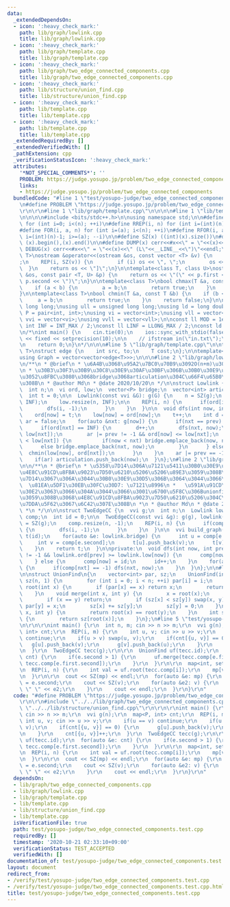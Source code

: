 ```yaml
---
data:
  _extendedDependsOn:
  - icon: ':heavy_check_mark:'
    path: lib/graph/lowlink.cpp
    title: lib/graph/lowlink.cpp
  - icon: ':heavy_check_mark:'
    path: lib/graph/template.cpp
    title: lib/graph/template.cpp
  - icon: ':heavy_check_mark:'
    path: lib/graph/two_edge_connected_components.cpp
    title: lib/graph/two_edge_connected_components.cpp
  - icon: ':heavy_check_mark:'
    path: lib/structure/union_find.cpp
    title: lib/structure/union_find.cpp
  - icon: ':heavy_check_mark:'
    path: lib/template.cpp
    title: lib/template.cpp
  - icon: ':heavy_check_mark:'
    path: lib/template.cpp
    title: lib/template.cpp
  _extendedRequiredBy: []
  _extendedVerifiedWith: []
  _pathExtension: cpp
  _verificationStatusIcon: ':heavy_check_mark:'
  attributes:
    '*NOT_SPECIAL_COMMENTS*': ''
    PROBLEM: https://judge.yosupo.jp/problem/two_edge_connected_components
    links:
    - https://judge.yosupo.jp/problem/two_edge_connected_components
  bundledCode: "#line 1 \"test/yosupo-judge/two_edge_connected_components.test.cpp\"\
    \n#define PROBLEM \"https://judge.yosupo.jp/problem/two_edge_connected_components\"\
    \r\n\r\n#line 1 \"lib/graph/template.cpp\"\n\n\n\n#line 1 \"lib/template.cpp\"\
    \n\n\n\n#include <bits/stdc++.h>\n\nusing namespace std;\n\n#define REP(i, n)\
    \ for (int i=0; i<(n); ++i)\n#define RREP(i, n) for (int i=(int)(n)-1; i>=0; --i)\n\
    #define FOR(i, a, n) for (int i=(a); i<(n); ++i)\n#define RFOR(i, a, n) for (int\
    \ i=(int)(n)-1; i>=(a); --i)\n\n#define SZ(x) ((int)(x).size())\n#define ALL(x)\
    \ (x).begin(),(x).end()\n\n#define DUMP(x) cerr<<#x<<\" = \"<<(x)<<endl\n#define\
    \ DEBUG(x) cerr<<#x<<\" = \"<<(x)<<\" (L\"<<__LINE__<<\")\"<<endl;\n\ntemplate<class\
    \ T>\nostream &operator<<(ostream &os, const vector <T> &v) {\n    os << \"[\"\
    ;\n    REP(i, SZ(v)) {\n        if (i) os << \", \";\n        os << v[i];\n  \
    \  }\n    return os << \"]\";\n}\n\ntemplate<class T, class U>\nostream &operator<<(ostream\
    \ &os, const pair <T, U> &p) {\n    return os << \"(\" << p.first << \" \" <<\
    \ p.second << \")\";\n}\n\ntemplate<class T>\nbool chmax(T &a, const T &b) {\n\
    \    if (a < b) {\n        a = b;\n        return true;\n    }\n    return false;\n\
    }\n\ntemplate<class T>\nbool chmin(T &a, const T &b) {\n    if (b < a) {\n   \
    \     a = b;\n        return true;\n    }\n    return false;\n}\n\nusing ll =\
    \ long long;\nusing ull = unsigned long long;\nusing ld = long double;\nusing\
    \ P = pair<int, int>;\nusing vi = vector<int>;\nusing vll = vector<ll>;\nusing\
    \ vvi = vector<vi>;\nusing vvll = vector<vll>;\n\nconst ll MOD = 1e9 + 7;\nconst\
    \ int INF = INT_MAX / 2;\nconst ll LINF = LLONG_MAX / 2;\nconst ld eps = 1e-9;\n\
    \n/*\nint main() {\n    cin.tie(0);\n    ios::sync_with_stdio(false);\n    cout\
    \ << fixed << setprecision(10);\n\n    // ifstream in(\"in.txt\");\n    // cin.rdbuf(in.rdbuf());\n\
    \n    return 0;\n}\n*/\n\n\n#line 5 \"lib/graph/template.cpp\"\n\ntemplate<typename\
    \ T>\nstruct edge {\n    int src, to;\n    T cost;\n};\n\ntemplate<typename T>\n\
    using Graph = vector<vector<edge<T>>>;\n\n\n#line 2 \"lib/graph/lowlink.cpp\"\n\
    \n/**\n * @brief\n * \u6A4B\u3068\u95A2\u7BC0\u70B9\u3092O(n+m)\u3067\u5217\u6319\
    \n * \u30B3\u30F3\u30B9\u30C8\u30E9\u30AF\u30BF\u306B\u30B0\u30E9\u30D5\u3092\u6295\
    \u3052\u8FBC\u3080\u3068bridge\u3068articulation\u304C\u66F4\u65B0\u3055\u308C\
    \u308B\n * @author Md\n * @date 2020/10/20\n */\n\nstruct Lowlink {\n  vvi g;\n\
    \  int n;\n  vi ord, low;\n  vector<P> bridge;\n  vector<int> articulation;\n\
    \  int t = 0;\n\n  Lowlink(const vvi &G): g(G) {\n    n = SZ(g);\n    ord.resize(n,\
    \ INF);\n    low.resize(n, INF);\n\n    REP(i, n) {\n      if(ord[i] == INF) {\n\
    \        dfs(i, -1);\n      }\n    }\n  }\n\n  void dfs(int now, int prev) {\n\
    \    ord[now] = t;\n    low[now] = ord[now];\n    t++;\n    int d = 0;\n    bool\
    \ ar = false;\n    for(auto &nxt: g[now]) {\n      if(nxt == prev) continue;\n\
    \      if(ord[nxt] == INF) {\n        d++;\n        dfs(nxt, now);\n        chmin(low[now],\
    \ low[nxt]);\n        ar |= prev != -1 && ord[now] <= low[nxt];\n        if(ord[now]\
    \ < low[nxt]) {\n          if(now < nxt) bridge.emplace_back(now, nxt);\n    \
    \      else bridge.emplace_back(nxt, now);\n        }\n      } else {\n      \
    \  chmin(low[now], ord[nxt]);\n      }\n    }\n    ar |= prev == -1 && d >= 2;\n\
    \    if(ar) articulation.push_back(now);\n  }\n};\n#line 2 \"lib/graph/two_edge_connected_components.cpp\"\
    \n\n/**\n * @brief\n * \u5358\u7D14\u306A\u7121\u5411\u30B0\u30E9\u30D5g\u3092\
    \u4E8C\u91CD\u8FBA\u9023\u7D50\u6210\u5206\u5206\u89E3\u3059\u308B\n *\n * \u5358\
    \u7D14\u3067\u306A\u3044\u30B0\u30E9\u30D5\u306B\u3064\u3044\u3066\u3082\n * \
    \  \u81EA\u5DF1\u30EB\u30FC\u30D7: \u7121\u8996\n *   \u591A\u91CD\u8FBA: \u30E1\
    \u30E2\u3063\u3066\u304A\u3044\u3066\u3001\u6700\u5F8C\u306Bunionfind\n * \u3068\
    \u3059\u308B\u3068\u4E8C\u91CD\u8FBA\u9023\u7D50\u6210\u5206\u304C\u307B\u307C\
    \u7DDA\u5F62\u3067\u6C42\u307E\u308B\n *\n * @author Md\n * @date 2020/10/21\n\
    \ *\n */\n\n\nstruct TwoEdgeCC {\n  vvi g;\n  int n;\n  Lowlink lowlink;\n  vi\
    \ comp;\n  int id = 0;\n\n  TwoEdgeCC(const vvi &g): g(g), lowlink(g) {\n    n\
    \ = SZ(g);\n    comp.resize(n, -1);\n    REP(i, n) {\n      if(comp[i] == -1)\
    \ {\n        dfs(i, -1);\n      }\n    }\n  }\n\n  vvi build_graph() {\n    vvi\
    \ t(id);\n    for(auto &e: lowlink.bridge) {\n      int u = comp[e.first];\n \
    \     int v = comp[e.second];\n      t[u].push_back(v);\n      t[v].push_back(u);\n\
    \    }\n    return t;\n  }\n\nprivate:\n  void dfs(int now, int prev) {\n    if(prev\
    \ != -1 && lowlink.ord[prev] >= lowlink.low[now]) {\n      comp[now] = comp[prev];\n\
    \    } else {\n      comp[now] = id;\n      id++;\n    }\n    for(auto &nxt: g[now])\
    \ {\n      if(comp[nxt] == -1) dfs(nxt, now);\n    }\n  }\n};\n\n#line 2 \"lib/structure/union_find.cpp\"\
    \n\nstruct UnionFind\n{\n    vector<int> par, sz;\n    UnionFind(int n) : par(n),\
    \ sz(n, 1) {\n        for (int i = 0; i < n; ++i) par[i] = i;\n    }\n    int\
    \ root(int x) {\n        if (par[x] == x) return x;\n        return par[x] = root(par[x]);\n\
    \    }\n    void merge(int x, int y) {\n        x = root(x);\n        y = root(y);\n\
    \        if (x == y) return;\n        if (sz[x] < sz[y]) swap(x, y);\n       \
    \ par[y] = x;\n        sz[x] += sz[y];\n        sz[y] = 0;\n    }\n    bool issame(int\
    \ x, int y) {\n        return root(x) == root(y);\n    }\n    int size(int x)\
    \ {\n        return sz[root(x)];\n    }\n};\n#line 5 \"test/yosupo-judge/two_edge_connected_components.test.cpp\"\
    \n\r\n\r\nint main() {\r\n  int n, m; cin >> n >> m;\r\n  vvi g(n);\r\n  map<P,\
    \ int> cnt;\r\n  REP(i, m) {\r\n    int u, v; cin >> u >> v;\r\n    if(u == v)\
    \ continue;\r\n    if(u > v) swap(u, v);\r\n    if(cnt[{u, v}] == 0) {\r\n   \
    \   g[u].push_back(v);\r\n      g[v].push_back(u);\r\n    }\r\n    cnt[{u, v}]++;\r\
    \n  }\r\n  TwoEdgeCC tecc(g);\r\n\r\n  UnionFind uf(tecc.id);\r\n  for(auto &e:\
    \ cnt) {\r\n    if(e.second > 1) {\r\n      uf.merge(tecc.comp[e.first.first],\
    \ tecc.comp[e.first.second]);\r\n    }\r\n  }\r\n\r\n  map<int, set<int>> mp;\r\
    \n  REP(i, n) {\r\n    int val = uf.root(tecc.comp[i]);\r\n    mp[val].insert(i);\r\
    \n  }\r\n\r\n  cout << SZ(mp) << endl;\r\n  for(auto &e: mp) {\r\n    auto &v\
    \ = e.second;\r\n    cout << SZ(v);\r\n    for(auto &e2: v) {\r\n      cout <<\
    \ \" \" << e2;\r\n    }\r\n    cout << endl;\r\n  }\r\n}\r\n"
  code: "#define PROBLEM \"https://judge.yosupo.jp/problem/two_edge_connected_components\"\
    \r\n\r\n#include \"../../lib/graph/two_edge_connected_components.cpp\"\r\n#include\
    \ \"../../lib/structure/union_find.cpp\"\r\n\r\n\r\nint main() {\r\n  int n, m;\
    \ cin >> n >> m;\r\n  vvi g(n);\r\n  map<P, int> cnt;\r\n  REP(i, m) {\r\n   \
    \ int u, v; cin >> u >> v;\r\n    if(u == v) continue;\r\n    if(u > v) swap(u,\
    \ v);\r\n    if(cnt[{u, v}] == 0) {\r\n      g[u].push_back(v);\r\n      g[v].push_back(u);\r\
    \n    }\r\n    cnt[{u, v}]++;\r\n  }\r\n  TwoEdgeCC tecc(g);\r\n\r\n  UnionFind\
    \ uf(tecc.id);\r\n  for(auto &e: cnt) {\r\n    if(e.second > 1) {\r\n      uf.merge(tecc.comp[e.first.first],\
    \ tecc.comp[e.first.second]);\r\n    }\r\n  }\r\n\r\n  map<int, set<int>> mp;\r\
    \n  REP(i, n) {\r\n    int val = uf.root(tecc.comp[i]);\r\n    mp[val].insert(i);\r\
    \n  }\r\n\r\n  cout << SZ(mp) << endl;\r\n  for(auto &e: mp) {\r\n    auto &v\
    \ = e.second;\r\n    cout << SZ(v);\r\n    for(auto &e2: v) {\r\n      cout <<\
    \ \" \" << e2;\r\n    }\r\n    cout << endl;\r\n  }\r\n}\r\n"
  dependsOn:
  - lib/graph/two_edge_connected_components.cpp
  - lib/graph/lowlink.cpp
  - lib/graph/template.cpp
  - lib/template.cpp
  - lib/structure/union_find.cpp
  - lib/template.cpp
  isVerificationFile: true
  path: test/yosupo-judge/two_edge_connected_components.test.cpp
  requiredBy: []
  timestamp: '2020-10-21 02:33:10+09:00'
  verificationStatus: TEST_ACCEPTED
  verifiedWith: []
documentation_of: test/yosupo-judge/two_edge_connected_components.test.cpp
layout: document
redirect_from:
- /verify/test/yosupo-judge/two_edge_connected_components.test.cpp
- /verify/test/yosupo-judge/two_edge_connected_components.test.cpp.html
title: test/yosupo-judge/two_edge_connected_components.test.cpp
---
```

